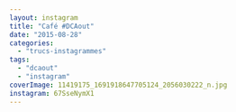 ```yaml
---
layout: instagram
title: "Café #DCAout"
date: "2015-08-28"
categories: 
  - "trucs-instagrammes"
tags: 
  - "dcaout"
  - "instagram"
coverImage: 11419175_1691918647705124_2056030222_n.jpg
instagram: 67SseNymX1
---
```

